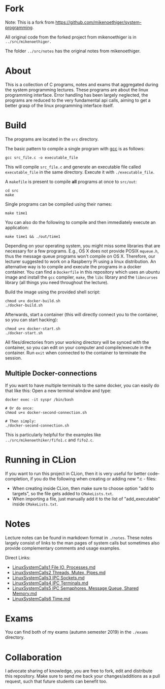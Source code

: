 # Fork
Note: This is a fork from https://github.com/mikenoethiger/system-programming.

All original code from the forked project from mikenoethiger is in `../src/mikenoethiger.`

The folder `../src/notes` has the original notes from mikenoethiger.


# About

This is a collection of C programs, notes and exams that aggregated during the system programming lectures.
These programs are about the linux programming interface.
Error handling has been largely neglected, the programs are reduced to the very fundamental api calls, aiming to get a better grasp of the linux programming interface itself.

# Build

The programs are located in the `src` directory. 

The basic pattern to compile a single program with [gcc](https://gcc.gnu.org/) is as follows:

```
gcc src_file.c -o executable_file
```

This will compile `src_file.c` and generate an executable file called `executable_file` in the same directory. Execute it with `./executable_file`.

A `makefile` is present to compile **all** programs at once to `src/out`:

```
cd src
make
```

Single programs can be compiled using their names:

```
make time1
```
You can also do the following to compile and then immediately execute an application:
```
make time1 && ./out/time1
```
Depending on your operating system, you might miss some libraries that are necessary for a few programs.
E.g., OS X does not provide POSIX `mqueue.h`, thus the message queue programs won't compile on OS X.
Therefore, our lecturer suggested to work on a Raspberry Pi using a linux distribution.
An alternative way is to compile and execute the programs in a docker container.
You can find a `Dockerfile` in this repository which uses an ubuntu image and install the `gcc` compiler, `make`, the `libc` library and the `libncurses` library (all things you need throughout the lecture).

Build the image using the provided shell script:
```
chmod u+x docker-build.sh
./docker-build.sh
```

Afterwards, start a container (this will directly connect you to the container, so you can start hacking):
```
chmod u+x docker-start.sh
./docker-start.sh
```
All files/directories from your working directory will be synced with the container, so you can edit on your computer and compile/execute in the container.
Run `exit` when connected to the container to terminate the session.

## Multiple Docker-connections
If you want to have multiple terminals to the same docker, you can easily do that like this: Open a new terminal window and type:
```
docker exec -it syspr /bin/bash

# Or do once:
chmod u+x docker-second-connection.sh

# Then simply:
./docker-second-connection.sh
```
This is particularly helpful for the examples like `../src/mikenoethiker/fifo1.c` and `fifo2.c`.

# Running in CLion
If you want to run this project in CLion, then it is very useful for better code-completion, if you do the following 
when creating or adding new *.c - files:
- When creating inside CLion, then make sure to choose option "add to targets", so the file gets added to `CMakeLists.txt`.
- When importing a file, just manually add it to the list of "add_executable" inside `CMakeLists.txt`.

# Notes

Lecture notes can be found in markdown format in `./notes`. 
These notes largely consist of links to the man pages of system calls but sometimes also provide complementary comments and usage examples.

Direct Links:
* [LinuxSystemCalls1 File IO, Processes.md](https://github.com/mikenoethiger/system-programming/blob/master/notes/LinuxSystemCalls1%20File%20IO%2C%20Processes.md)
* [LinuxSystemCalls2 Threads, Mutex, Pipes.md](https://github.com/mikenoethiger/system-programming/blob/master/notes/LinuxSystemCalls2%20Threads%2C%20Mutex%2C%20Pipes.md)
* [LinuxSystemCalls3 IPC Sockets.md](https://github.com/mikenoethiger/system-programming/blob/master/notes/LinuxSystemCalls3%20IPC%20Sockets.md)
* [LinuxSystemCalls4 IPC Terminals.md](https://github.com/mikenoethiger/system-programming/blob/master/notes/LinuxSystemCalls4%20IPC%20Terminals.md)
* [LinuxSystemCalls5 IPC Semaphores, Message Queue, Shared Memory.md](https://github.com/mikenoethiger/system-programming/blob/master/notes/LinuxSystemCalls5%20IPC%20Semaphores%2C%20Message%20Queue%2C%20Shared%20Memory.md)
* [LinuxSystemCalls6 Time.md](https://github.com/mikenoethiger/system-programming/blob/master/notes/LinuxSystemCalls6%20Time.md)

# Exams

You can find both of my exams (autumn semester 2019) in the `./exams` directory.

# Collaboration

I advocate sharing of knowledge, you are free to fork, edit and distribute this repository.
Make sure to send me back your changes/additions as a pull request, such that future students can benefit too.